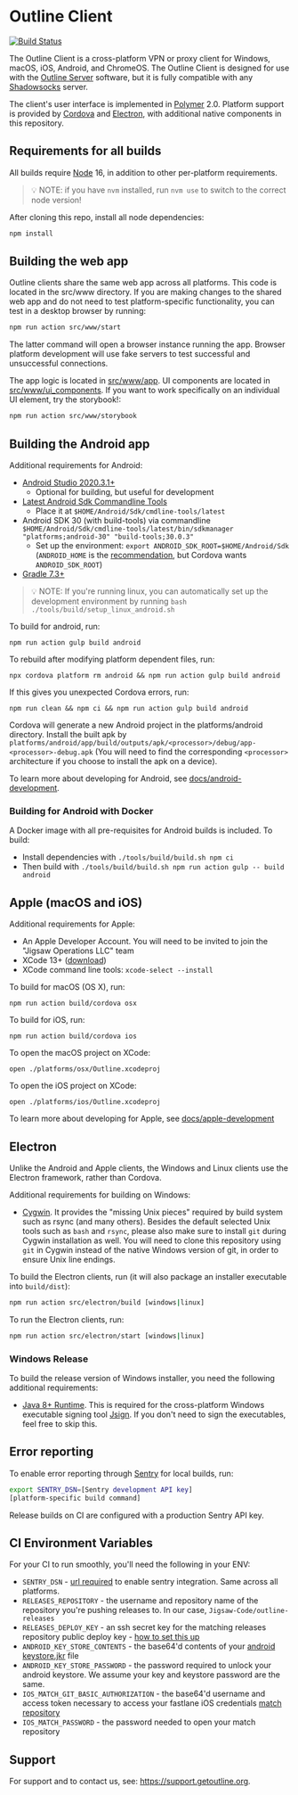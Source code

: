 # Outline Client

[![Build Status](https://travis-ci.org/Jigsaw-Code/outline-client.svg?branch=master)](https://travis-ci.org/Jigsaw-Code/outline-client)

The Outline Client is a cross-platform VPN or proxy client for Windows, macOS, iOS, Android, and ChromeOS. The Outline Client is designed for use with the [Outline Server](https://github.com/Jigsaw-Code/outline-server) software, but it is fully compatible with any [Shadowsocks](https://shadowsocks.org/) server.

The client's user interface is implemented in [Polymer](https://www.polymer-project.org/) 2.0. Platform support is provided by [Cordova](https://cordova.apache.org/) and [Electron](https://electronjs.org/), with additional native components in this repository.

## Requirements for all builds

All builds require [Node](https://nodejs.org/) 16, in addition to other per-platform requirements.

> 💡 NOTE: if you have `nvm` installed, run `nvm use` to switch to the correct node version!

After cloning this repo, install all node dependencies:

```sh
npm install
```

## Building the web app

Outline clients share the same web app across all platforms. This code is located in the src/www directory. If you are making changes to the shared web app and do not need to test platform-specific functionality, you can test in a desktop browser by running:

```sh
npm run action src/www/start
```

The latter command will open a browser instance running the app. Browser platform development will use fake servers to test successful and unsuccessful connections.

The app logic is located in [src/www/app](src/www/app). UI components are located in [src/www/ui_components](src/www/ui_components). If you want to work specifically on an individual UI element, try the storybook!:

```sh
npm run action src/www/storybook
```

## Building the Android app

Additional requirements for Android:

- [Android Studio 2020.3.1+](https://developer.android.com/studio)
  - Optional for building, but useful for development
- [Latest Android Sdk Commandline Tools](https://developer.android.com/studio/command-line)
  - Place it at `$HOME/Android/Sdk/cmdline-tools/latest`
- Android SDK 30 (with build-tools) via commandline `$HOME/Android/Sdk/cmdline-tools/latest/bin/sdkmanager "platforms;android-30" "build-tools;30.0.3"`
  - Set up the environment: `export ANDROID_SDK_ROOT=$HOME/Android/Sdk` (`ANDROID_HOME` is the [recommendation](https://developer.android.com/studio/command-line/variables), but Cordova wants `ANDROID_SDK_ROOT`)
- [Gradle 7.3+](https://gradle.org/install/)

> 💡 NOTE: If you're running linux, you can automatically set up the development environment by running `bash ./tools/build/setup_linux_android.sh`

To build for android, run:

    npm run action gulp build android

To rebuild after modifying platform dependent files, run:

    npx cordova platform rm android && npm run action gulp build android

If this gives you unexpected Cordova errors, run:

    npm run clean && npm ci && npm run action gulp build android

Cordova will generate a new Android project in the platforms/android directory. Install the built apk by `platforms/android/app/build/outputs/apk/<processor>/debug/app-<processor>-debug.apk` (You will need to find the corresponding `<processor>` architecture if you choose to install the apk on a device).

To learn more about developing for Android, see [docs/android-development](docs/android-development.md).

### Building for Android with Docker

A Docker image with all pre-requisites for Android builds is included. To build:

- Install dependencies with `./tools/build/build.sh npm ci`
- Then build with `./tools/build/build.sh npm run action gulp -- build android`

## Apple (macOS and iOS)

Additional requirements for Apple:

- An Apple Developer Account. You will need to be invited to join the "Jigsaw Operations LLC" team
- XCode 13+ ([download](https://developer.apple.com/xcode/))
- XCode command line tools: `xcode-select --install`

To build for macOS (OS X), run:

    npm run action build/cordova osx

To build for iOS, run:

    npm run action build/cordova ios

To open the macOS project on XCode:

    open ./platforms/osx/Outline.xcodeproj

To open the iOS project on XCode:

    open ./platforms/ios/Outline.xcodeproj

To learn more about developing for Apple, see [docs/apple-development](docs/apple-development.md)

## Electron

Unlike the Android and Apple clients, the Windows and Linux clients use the Electron framework, rather than Cordova.

Additional requirements for building on Windows:

- [Cygwin](https://cygwin.com/install.html). It provides the "missing Unix pieces" required by build system such as rsync (and many others). Besides the default selected Unix tools such as `bash` and `rsync`, please also make sure to install `git` during Cygwin installation as well. You will need to clone this repository using `git` in Cygwin instead of the native Windows version of git, in order to ensure Unix line endings.

To build the Electron clients, run (it will also package an installer executable into `build/dist`):

```sh
npm run action src/electron/build [windows|linux]
```

To run the Electron clients, run:

```sh
npm run action src/electron/start [windows|linux]
```

### Windows Release

To build the release version of Windows installer, you need the following additional requirements:

- [Java 8+ Runtime](https://www.java.com/en/download/). This is required for the cross-platform Windows executable signing tool [Jsign](https://ebourg.github.io/jsign/). If you don't need to sign the executables, feel free to skip this.

## Error reporting

To enable error reporting through [Sentry](https://sentry.io/) for local builds, run:

```bash
export SENTRY_DSN=[Sentry development API key]
[platform-specific build command]
```

Release builds on CI are configured with a production Sentry API key.

## CI Environment Variables

For your CI to run smoothly, you'll need the following in your ENV:

- `SENTRY_DSN` - [url required](https://docs.sentry.io/product/sentry-basics/dsn-explainer/) to enable sentry integration. Same across all platforms.
- `RELEASES_REPOSITORY` - the username and repository name of the repository you're pushing releases to. In our case, `Jigsaw-Code/outline-releases`
- `RELEASES_DEPLOY_KEY` - an ssh secret key for the matching releases repository public deploy key - [how to set this up](https://docs.github.com/en/developers/overview/managing-deploy-keys#setup-2)
- `ANDROID_KEY_STORE_CONTENTS` - the base64'd contents of your [android keystore.jkr](https://developer.android.com/training/articles/keystore) file
- `ANDROID_KEY_STORE_PASSWORD` - the password required to unlock your android keystore. We assume your key and keystore password are the same.
- `IOS_MATCH_GIT_BASIC_AUTHORIZATION` - the base64'd username and access token necessary to access your fastlane iOS credentials [match repository](https://docs.fastlane.tools/actions/match/)
- `IOS_MATCH_PASSWORD` - the password needed to open your match repository

## Support

For support and to contact us, see: https://support.getoutline.org.
